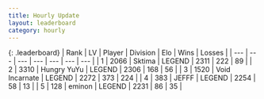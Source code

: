 ```yaml
---
title: Hourly Update
layout: leaderboard
category: hourly
---
```


{: .leaderboard}
| Rank | LV | Player | Division | Elo | Wins | Losses |
| --- | --- | --- | --- | --- | --- | --- |
| <span data-change="1">1</span> | 2066 | <span title="ID: 353063">Sktima</span> | LEGEND | <span data-change="13">2311</span> | <span data-change="2">222</span> | <span data-change="0">89</span> |
| <span data-change="-1">2</span> | 3310 | <span title="ID: 164871">Hungry YuYu</span> | LEGEND | <span data-change="0">2306</span> | <span data-change="0">168</span> | <span data-change="0">56</span> |
| <span data-change="0">3</span> | 1520 | <span title="ID: 366840">Void Incarnate</span> | LEGEND | <span data-change="9">2272</span> | <span data-change="2">373</span> | <span data-change="1">224</span> |
| <span data-change="0">4</span> | 383 | <span title="ID: 488585">JEFFF</span> | LEGEND | <span data-change="-4">2254</span> | <span data-change="1">58</span> | <span data-change="1">13</span> |
| <span data-change="0">5</span> | 128 | <span title="ID: 282716">eminon</span> | LEGEND | <span data-change="0">2231</span> | <span data-change="0">86</span> | <span data-change="0">35</span> |